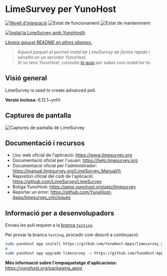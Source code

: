 <!--
N.B.: Aquest README ha estat generat automàticament per <https://github.com/YunoHost/apps/tree/master/tools/readme_generator>
NO s'ha de modificar manualment.
-->

# LimeSurvey per YunoHost

[![Nivell d'integració](https://apps.yunohost.org/badge/integration/limesurvey)](https://ci-apps.yunohost.org/ci/apps/limesurvey/)
![Estat de funcionament](https://apps.yunohost.org/badge/state/limesurvey)
![Estat de manteniment](https://apps.yunohost.org/badge/maintained/limesurvey)

[![Instal·la LimeSurvey amb YunoHosth](https://install-app.yunohost.org/install-with-yunohost.svg)](https://install-app.yunohost.org/?app=limesurvey)

*[Llegeix aquest README en altres idiomes.](./ALL_README.md)*

> *Aquest paquet et permet instal·lar LimeSurvey de forma ràpida i senzilla en un servidor YunoHost.*  
> *Si no tens YunoHost, consulta [la guia](https://yunohost.org/install) per saber com instal·lar-lo.*

## Visió general

LimeSurvey is used to create advanced poll.


**Versió inclosa:** 6.12.1~ynh1

## Captures de pantalla

![Captures de pantalla de LimeSurvey](./doc/screenshots/create_html_statistic_screen.png)

## Documentació i recursos

- Lloc web oficial de l'aplicació: <https://www.limesurvey.org>
- Documentació oficial per l'usuari: <https://help.limesurvey.org>
- Documentació oficial per l'administrador: <https://manual.limesurvey.org/LimeSurvey_Manual/fr>
- Repositori oficial del codi de l'aplicació: <https://github.com/LimeSurvey/LimeSurvey>
- Botiga YunoHost: <https://apps.yunohost.org/app/limesurvey>
- Reportar un error: <https://github.com/YunoHost-Apps/limesurvey_ynh/issues>

## Informació per a desenvolupadors

Envieu les pull request a la [branca `testing`](https://github.com/YunoHost-Apps/limesurvey_ynh/tree/testing).

Per provar la branca `testing`, procedir com descrit a continuació:

```bash
sudo yunohost app install https://github.com/YunoHost-Apps/limesurvey_ynh/tree/testing --debug
o
sudo yunohost app upgrade limesurvey -u https://github.com/YunoHost-Apps/limesurvey_ynh/tree/testing --debug
```

**Més informació sobre l'empaquetatge d'aplicacions:** <https://yunohost.org/packaging_apps>
